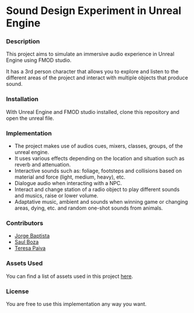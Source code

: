 # Sound Design Experiment in Unreal Engine

### Description

This project aims to simulate an immersive audio experience in Unreal Engine using FMOD studio.

It has a 3rd person character that allows you to explore and listen to the different areas of the project and interact with multiple objects that produce sound.

### Installation

With Unreal Engine and FMOD studio installed, clone this repository and open the unreal file.

### Implementation

- The project makes use of audios cues, mixers, classes, groups, of the unreal engine.
- It uses various effects depending on the location and situation such as reverb and attenuation.
- Interactive sounds such as: foliage, footsteps and collisions based on material and force (light, medium, heavy), etc.
- Dialogue audio when interacting with a NPC.
- Interact and change station of a radio object to play different sounds and musics, raise or lower volume.
- Adaptative music, ambient and sounds when winning game or changing areas, dying, etc. and random one-shot sounds from animals.

### Contributors

- [Jorge Baptista](https://github.com/jorgebaptista)
- [Saul Boza](https://github.com/saulboza98)
- [Teresa Paiva](https://github.com/Celulary)

### Assets Used

You can find a list of assets used in this project [here](credits.md).

### License

You are free to use this implementation any way you want.
